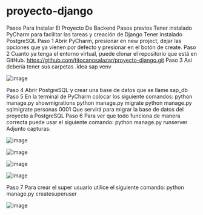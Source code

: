 # proyecto-django
Pasos Para Instalar El Proyecto De Backend
Pasos previos
Tener instalado PyCharm para facilitar las tareas y creación de Django
Tener instalado PostgreSQL
Paso 1
Abrir PyCharm, presionar en new project, dejar las opciones que ya vienen por defecto y presionar en el botón de create.
Paso 2
Cuanto ya tenga el entorno virtual, puede clonar el repositorio que está en GitHub.
https://github.com/titocanosalazar/proyecto-django.git
Paso 3
Así debería tener sus carpetas
.idea
sap
venv



![image](https://github.com/titocanosalazar/proyecto-django/assets/111630034/a7677ad3-c997-414a-8dd3-b29797bb534b)




Paso 4
Abrir PostgreSQL y crear una base de datos que se llame sap_db
Paso 5
En la terminal de PyCharm colocar los siguiente comandos:
python manage.py showmigrations
python manage.py migrate
python manage.py sqlmigrate personas 0001
Que servirá para migrar la base de datos del proyecto a PostgreSQL
Paso 6
Para ver que todo funciona de manera correcta puede usar el siguiente comando:
python manage.py runserver
Adjunto capturas:





![image](https://github.com/titocanosalazar/proyecto-django/assets/111630034/1cac4d74-d3e3-44ca-982c-fcc4c9f07165)




![image](https://github.com/titocanosalazar/proyecto-django/assets/111630034/9f457bf0-869c-4fcd-b8f1-2f9bc8d53cf6)



![image](https://github.com/titocanosalazar/proyecto-django/assets/111630034/ecaf51ce-2f88-42e9-b40b-49bc524d1d62)



![image](https://github.com/titocanosalazar/proyecto-django/assets/111630034/eaad914e-2fa8-40cf-9ced-3151aaf727e0)






Paso 7
Para crear el super usuario utilice el siguiente comando:
python manage.py createsuperuser



![image](https://github.com/titocanosalazar/proyecto-django/assets/111630034/a5c8b773-b2b7-41a5-b0e3-b8a0a40e69cd)


